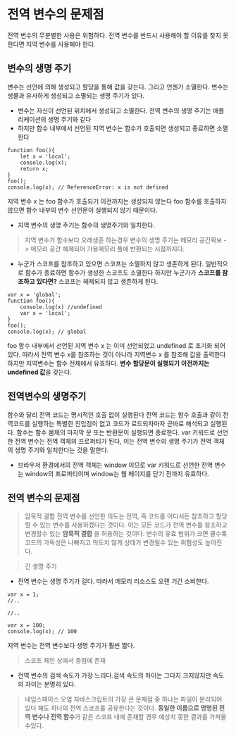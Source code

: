 # 전역 변수의 문제점
전역 변수의 무분별한 사용은 위험하다. 전역 변수를 반드시 사용해야 할 이유를 찾지 못한다면 지역 변수를 사용해야 한다.

## 변수의 생명 주기
변수는 선언에 의해 생성되고 할당을 통해 값을 갖는다. 그리고 언젠가 소멸한다. 변수는 생물과 유사하게 생성되고 소멸되는 생명 주기가 있다.
- 변수는 자신이 선언된 위치에서 생성되고 소멸한다. 전역 변수의 생명 주기는 애플리케이션의 생명 주기와 같다 
- 하지만 함수 내부에서 선언된 지역 변수는 함수가 호출되면 생성되고 종료하면 소멸한다
```
function foo(){
    let x = 'local';
    console.log(x);
    return x;
}
foo();
console.log(x); // ReferenceError: x is not defined
```
지역 변수 x 는 foo 함수가 호출되기 이전까지는 생성되지 않는다 foo 함수를 호출하지 않으면 함수 내부의 변수 선언문이 실행되지 않기 때문이다. 
- 지역 변수의 생명 주기는 함수의 생명주기와 일치한다.
> 지역 변수가 함수보다 오래생존 하는경우
변수의 생명 주기는 메모리 공간확보 -> 메모리 공간 헤제되어 가용메모리 풀에 반환되는 시점까지다.
- 누군가 스코프를 참조하고 있으면 스코프는 소멸하지 않고 생존하게 된다.
일반적으로 함수가 종료하면 함수가 생성한 스코프도 소멸한다 하지만 누군가가 **스코프를 참조하고 있다면?** 스코프는 헤제되지 않고 생존하게 된다.
```
var x = 'global';
function foo(){
    console.log(x) //undefined
    var x = 'local';
}
foo();
console.log(x); // global
```
foo 함수 내부에서 선언된 지역 변수 x 는 이미 선언되었고 undefined 로 초기화 되어있다. 따라서 전역 변수 x를 참조하는 것이 아니라 지역변수 x 를 참조해 값을 출력한다 하지만 지역변수는 함수 전체에서 유효하다. **변수 할당문이 실행되기 이전까지는 undefined 값**을 갖는다.

## 전역변수의 생명주기
함수와 달리 전역 코드는 명시적인 호출 없이 실행된다 전역 코드는 함수 호출과 같이 전역코드를 실행하는 특별한 진입점이 없고 코드가 로드되자마자 곧바로 해석되고 실행된다. 함수는 함수 몸체의 마지막 문 또는 반환문이 실행되면 종료한다. var 키워드로 선언한 전역 변수는 전역 객체의 프로퍼티가 된다, 이는 전역 변수의 생명 주기가 전역 객체의 생명 주기와 일치한다는 것을 말한다.
- 브라우저 환경에서의 전역 객체는 window 이므로 var 키워드로 선언한 전역 변수는 window의 프로퍼티이며 window는 웹 페이지를 닫기 전까지 유효하다.

## 전역 변수의 문제점
> 암묵적 결합
전역 변수를 선언한 의도는 전역, 즉 코드를 어디서든 참조하고 할당할 수 있는 변수를 사용하겠다는 것이다.
이는 모든 코드가 전역 변수를 참조하고 변경할수 있는 **암묵적 결합** 을 허용하는 것이다. 변수의 유효 범위가 크면 클수록 코드의 가독성은 나빠지고 의도치 않게 상태가 변경될수 있는 위험성도 높아진다.

> 긴 생명 주기
- 전역 변수는 생명 주기가 길다. 따라서 메모리 리소스도 오랜 기간 소비한다.
``` 
var x = 1;
//..

//..

var x = 100;
console.log(x); // 100
```
지역 변수는 전역 변수보다 생명 주기가 훨씬 짧다. 
> 스코프 체인 상에서 종점에 존재
- 전역 변수의 검색 속도가 가장 느리다.검색 속도의 차이는 그다지 크지않지만 속도의 차이는 분명히 있다.
> 네임스페이스 오염
자바스크립트의 가장 큰 문제점 중 하나는 파일이 분리되어 있다 해도 하나의 전역 스코프를 공유한다는 것이다. **동일한 이름으로 명명된 전역 변수나 전역 함수**가 같은 스코프 내에 존재할 경우 예상치 못한 결과를 가져올 수있다.
